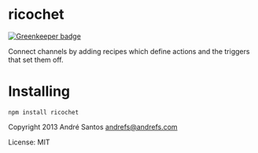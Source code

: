 # ricochet

[![Greenkeeper badge](https://badges.greenkeeper.io/andrefs/node-ricochet.svg)](https://greenkeeper.io/)

Connect channels by adding recipes which define
actions and the triggers that set them off. 

# Installing

`npm install ricochet`

Copyright 2013 André Santos <andrefs@andrefs.com>

License: MIT

